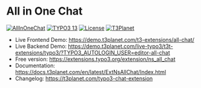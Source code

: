 # All in One Chat

  [![AllInOneChat](https://img.shields.io/badge/stable-v13.0.1-green?style=flat-square)](https://github.com/nitsan-technologies/ns_all_chat/tree/13.0.1) [![TYPO3 13](https://img.shields.io/badge/TYPO3-13-orange.svg?style=flat-square)](https://get.typo3.org/version/13) [![License](https://img.shields.io/badge/license-GPL--3.0-orange?style=flat-square)](https://www.gnu.org/licenses/gpl-3.0.en.html) [![T3Planet](https://img.shields.io/badge/T3Planet-AllInOneChat-50b99a?style=flat-square)](https://demo.t3planet.com/t3-extensions/all-chat/)

- Live Frontend Demo: https://demo.t3planet.com/t3-extensions/all-chat/
- Live Backend Demo: https://demo.t3planet.com/live-typo3/t3t-extensions/typo3/?TYPO3_AUTOLOGIN_USER=editor-all-chat
- Free version: https://extensions.typo3.org/extension/ns_all_chat
- Documentation: https://docs.t3planet.com/en/latest/ExtNsAllChat/Index.html
- Changelog: https://t3planet.com/typo3-chat-extension
